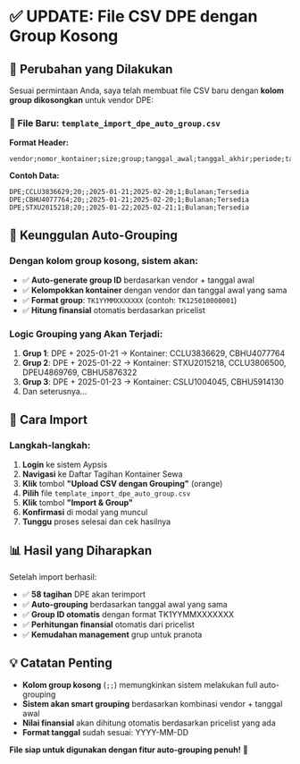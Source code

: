 # ✅ UPDATE: File CSV DPE dengan Group Kosong

## 🔄 Perubahan yang Dilakukan

Sesuai permintaan Anda, saya telah membuat file CSV baru dengan **kolom group dikosongkan** untuk vendor DPE:

### 📄 File Baru: `template_import_dpe_auto_group.csv`

**Format Header:**

```csv
vendor;nomor_kontainer;size;group;tanggal_awal;tanggal_akhir;periode;tarif;status
```

**Contoh Data:**

```csv
DPE;CCLU3836629;20;;2025-01-21;2025-02-20;1;Bulanan;Tersedia
DPE;CBHU4077764;20;;2025-01-21;2025-02-20;1;Bulanan;Tersedia
DPE;STXU2015218;20;;2025-01-22;2025-02-21;1;Bulanan;Tersedia
```

## 🎯 Keunggulan Auto-Grouping

### Dengan kolom group kosong, sistem akan:

-   ✅ **Auto-generate group ID** berdasarkan vendor + tanggal awal
-   ✅ **Kelompokkan kontainer** dengan vendor dan tanggal awal yang sama
-   ✅ **Format group**: `TK1YYMMXXXXXXX` (contoh: `TK125010000001`)
-   ✅ **Hitung finansial** otomatis berdasarkan pricelist

### Logic Grouping yang Akan Terjadi:

1. **Grup 1**: DPE + 2025-01-21 → Kontainer: CCLU3836629, CBHU4077764
2. **Grup 2**: DPE + 2025-01-22 → Kontainer: STXU2015218, CCLU3806500, DPEU4869769, CBHU5876322
3. **Grup 3**: DPE + 2025-01-23 → Kontainer: CSLU1004045, CBHU5914130
4. Dan seterusnya...

## 🚀 Cara Import

### Langkah-langkah:

1. **Login** ke sistem Aypsis
2. **Navigasi** ke Daftar Tagihan Kontainer Sewa
3. **Klik** tombol **"Upload CSV dengan Grouping"** (orange)
4. **Pilih** file `template_import_dpe_auto_group.csv`
5. **Klik** tombol **"Import & Group"**
6. **Konfirmasi** di modal yang muncul
7. **Tunggu** proses selesai dan cek hasilnya

## 📊 Hasil yang Diharapkan

Setelah import berhasil:

-   ✅ **58 tagihan** DPE akan terimport
-   ✅ **Auto-grouping** berdasarkan tanggal awal yang sama
-   ✅ **Group ID otomatis** dengan format TK1YYMMXXXXXXX
-   ✅ **Perhitungan finansial** otomatis dari pricelist
-   ✅ **Kemudahan management** grup untuk pranota

## 💡 Catatan Penting

-   **Kolom group kosong** (`;;`) memungkinkan sistem melakukan full auto-grouping
-   **Sistem akan smart grouping** berdasarkan kombinasi vendor + tanggal awal
-   **Nilai finansial** akan dihitung otomatis berdasarkan pricelist yang ada
-   **Format tanggal** sudah sesuai: YYYY-MM-DD

**File siap untuk digunakan dengan fitur auto-grouping penuh!** 🎉
